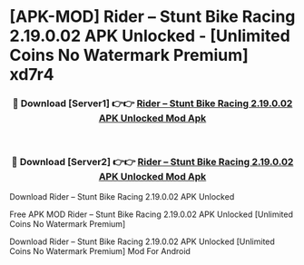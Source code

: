 # [APK-MOD] Rider – Stunt Bike Racing 2.19.0.02 APK Unlocked - [Unlimited Coins No Watermark Premium] xd7r4



<div align="center">
<h3>🔴 Download [Server1] 👉👉 <a href="https://momento.my/?title=Rider_–_Stunt_Bike_Racing_2.19.0.02_APK_Unlocked">Rider – Stunt Bike Racing 2.19.0.02 APK Unlocked Mod Apk</a></h3><br>

<h3>🔴 Download [Server2] 👉👉 <a href="https://momento.my/?title=Rider_–_Stunt_Bike_Racing_2.19.0.02_APK_Unlocked">Rider – Stunt Bike Racing 2.19.0.02 APK Unlocked Mod Apk</a></h3>
</div>



Download Rider – Stunt Bike Racing 2.19.0.02 APK Unlocked 

Free APK MOD Rider – Stunt Bike Racing 2.19.0.02 APK Unlocked [Unlimited Coins No Watermark Premium]

Download Rider – Stunt Bike Racing 2.19.0.02 APK Unlocked [Unlimited Coins No Watermark Premium] Mod For Android
